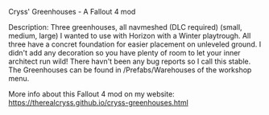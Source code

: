 Cryss' Greenhouses - A Fallout 4 mod

Description:
Three greenhouses, all navmeshed (DLC required) (small, medium, large) I wanted to use with Horizon with a Winter playtrough. All three have a concret foundation for easier placement on unleveled ground.
I didn't add any decoration so you have plenty of room to let your inner architect run wild!
There havn't been any bug reports so I call this stable.
The Greenhouses can be found in /Prefabs/Warehouses of the workshop menu.

More info about this Fallout 4 mod on my website:
https://therealcryss.github.io/cryss-greenhouses.html
